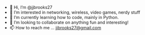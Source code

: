 - 👋 Hi, I’m @jjbrooks27
- 👀 I’m interested in networking, wireless, video games, nerdy stuff
- 🌱 I’m currently learning how to code, mainly in Python.
- 💞️ I’m looking to collaborate on anything fun and interesting!
- 📫 How to reach me ... jjbrooks27@gmail.com

<!---
jjbrooks27/jjbrooks27 is a ✨ special ✨ repository because its `README.md` (this file) appears on your GitHub profile.
You can click the Preview link to take a look at your changes.
--->
